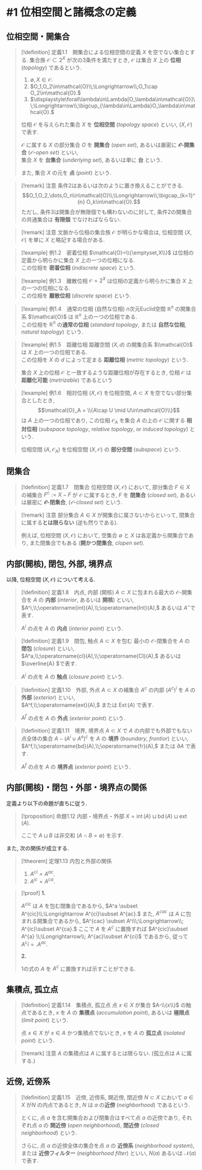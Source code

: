 # #1 位相空間と諸概念の定義


## 位相空間・開集合

> [!definition] 定義1.1&emsp;開集合による位相空間の定義
> $X$ を空でない集合とする.
> 集合族 $\mathcal{O}\subset 2^X$ が次の3条件を満たすとき, $\mathcal{O}$ は集合 $X$ 上の **位相** (*topology*) であるという.
>
> 1. $\emptyset,X\in\mathcal{O}.$
> 1. $O_1,O_2\in\mathcal{O}\\;\Longrightarrow\\;O_1\cap O_2\in\mathcal{O}.$
> 1. $\displaystyle\forall\lambda\in\Lambda[O_\lambda\in\mathcal{O}]\\;\Longrightarrow\\;\bigcup_{\lambda\in\Lambda}O_\lambda\in\mathcal{O}.$
>
> 位相 $\mathcal{O}$ を与えられた集合 $X$  を **位相空間** (*topology space*) といい, $(X, \mathcal{O})$ で表す.
>
> $\mathcal{O}$ に属する $X$ の部分集合 $O$ を **開集合** (*open set*), あるいは厳密に **$\mathcal{O}$-開集合** (*$\mathcal{O}$-open set*) といい,  
> 集合 $X$ を **台集合** (*underlying set*), あるいは単に **台** という.  
>
> また, 集合 $X$ の元を **点** (*point*) という.

> [!remark] 注意
> 条件2はあるいは次のように置き換えることができる.
> $$O_1,O_2,\dots,O_n\in\mathcal{O}\\;\Longrightarrow\\;\bigcap_{k=1}^{n} O_k\in\mathcal{O}.$$
> ただし, 条件3は開集合が無限個でも構わないのに対して, 条件2の開集合の共通集合は **有限個** でなければならない.

> [!remark] 注意
> 文脈から位相の集合族 $\mathcal{O}$ が明らかな場合は, 位相空間 $(X,\mathcal{O})$ を単に $X$ と略記する場合がある.


> [!example] 例1.2&emsp;密着位相
> $\mathcal{O}=\\{\emptyset,X\\}$ は位相の定義から明らかに集合 $X$ 上の一つの位相になる.  
> この位相を **密着位相** (*indiscrete space*) という.

> [!example] 例1.3&emsp;離散位相
> $\mathcal{O}=2^X$ は位相の定義から明らかに集合 $X$ 上の一つの位相になる.  
> この位相を **離散位相** (*discrete space*) という.

> [!example] 例1.4&emsp;通常の位相 (自然な位相)
> $n$次元Euclid空間 $\mathbb{R}^n$ の開集合系 $\\mathcal{O}$ は $\mathbb{R}^n$ 上の一つの位相である.  
> この位相を $\mathbb{R}^n$ の**通常の位相** (*standard topology*, または **自然な位相**, *natural topology*) という.

> [!example] 例1.5&emsp;距離位相
> 距離空間 $(X, d)$ の開集合系 $\\mathcal{O}$ は $X$ 上の一つの位相である.  
> この位相を $X$ の $d$ によって定まる **距離位相** (*metric topology*) という.
>
> 集合 $X$ 上の位相 $\mathcal{O}$ と一致するような距離位相が存在するとき, 位相 $\mathcal{O}$ は **距離化可能** (*metrizable*) であるという

> [!example] 例1.6&emsp;相対位相
> $(X,\mathcal{O})$ を位相空間, $A\subset X$ を空でない部分集合としたとき, 
> $$\mathcal{O}_A = \\{A\cap U \mid U\in\mathcal{O}\\}$$
> は $A$ 上の一つの位相であり, この位相 $\mathcal{O}_A$ を集合 $A$ の上の $\mathcal{O}$ に関する **相対位相** (*subspace topology*, *relative topology*, or *induced topology*) という.
> 
> 位相空間 $(A, \mathcal{O}_A)$ を位相空間 $(X, \mathcal{O})$ の **部分空間** (*subspace*) という.


## 閉集合

> [!definition] 定義1.7&emsp;閉集合
> 位相空間 $(X, \mathcal{O})$ において, 部分集合 $F\in X$ の補集合 $F^c:=X-F$ が $\mathcal{O}$ に属するとき, 
> $F$ を **閉集合** (*closed set*), あるいは厳密に **$\mathcal{O}$-閉集合**, (*$\mathcal{O}$-closed set*) という.

> [!remark] 注意
> 部分集合 $A\in X$ が開集合に属さないからといって, 閉集合に属する**とは限らない** (逆も然りである).
> 
> 例えば, 位相空間 $(X, \mathcal{O})$ において, 空集合 $\emptyset$ と $X$ は各定義から開集合であり, また閉集合でもある (**開かつ閉集合**, *clopen set*).



##  内部(開核), 閉包, 外部, 境界点

以降, 位相空間 $(X,\mathcal{O})$ について考える.

> [!definition] 定義1.8&emsp;内点, 内部 (開核)
> $A\subset X$ に包まれる最大の $\mathcal{O}$-開集合を $A$ の **内部** (*interior*, あるいは **開核**) といい,
> $A^i,\\;\operatorname{int}(A),\\;\operatorname{Int}(A),$  あるいは $A^\circ$で表す.  
> 
> $A^i$ の点を $A$ の **内点** (*interior point*) という.

> [!definition] 定義1.9&emsp;閉包, 触点
> $A\subset X$ を包む 最小の $\mathcal{O}$-閉集合を $A$ の **閉包** (*closure*) といい,  
> $A^a,\\;\operatorname{cl}(A),\\;\operatorname{Cl}(A),$ あるいは $\overline{A} $で表す.
>   
> $A^i$ の点を $A$ の **触点** (*closure point*) という.

> [!definition] 定義1.10&emsp;外部, 外点
> $A\subset X$ の補集合 $A^c$ の内部 $(A^c)^i$ を $A$ の **外部** (*exterior*) といい,   
> $A^f,\\;\operatorname{ext}(A),$ または $\operatorname{Ext}(A)$ で表す.
>  
> $A^f$ の点を $A$ の **外点** (*exterior point*) という.

> [!definition] 定義1.11&emsp;境界, 境界点
> $A\subset X$ で $A$ の内部でも外部でもない点全体の集合 $A-(A^i\cup A^e)^c$ を $A$ の **境界** (*boundary*, *frontior*) といい,  
> $A^f,\\;\operatorname{bd}(A),\\;\operatorname{fr}(A),$ または $\partial A$ で表す.
>  
> $A^f$ の点を $A$ の **境界点** (*exterior point*) という.

## 内部(開核)・閉包・外部・境界点の関係

定義より以下の命題が直ちに従う.

> [!proposition] 命題1.12 内部・境界点・外部
> $X = \operatorname{int}(A) \sqcup \operatorname{bd}(A) \sqcup \operatorname{ext}(A).$ 
> 
> ここで $A\sqcup B$ は非交和 ($A\cap B = \emptyset$) を示す.

また, 次の関係が成立する.

> [!theorem] 定理1.13 内包と外部の関係
> 1. $A^{ci} = A^{ac}.$
> 1. $A^{ic} = A^{ca}.$

> [!proof]
> **1.**
> 
> $A^{cic}$ は $A$ を包む閉集合であるから, $A^a \subset A^{cic}\\;\Longrightarrow A^{ci}\subset A^{ac}.$ 
> また, $A^{cac}$ は $A$ に包まれる開集合であるから, $A^{cac} \subset A^i\\;\Longrightarrow\\; A^{ic}\subset A^{ca}.$ 
> ここで $A$ を $A^c$ に置換すれば $A^{cic}\subset A^{a} \\;\Longrightarrow\\; A^{ac}\subset A^{ci}$ 
> であるから, 従って $A^ci = .A^{ac}.$
>
> **2.**
>
> 1の式の $A$ を $A^c$ に置換すれば示すことができる.

## 集積点, 孤立点

> [!definition] 定義1.14&emsp;集積点, 孤立点
> 点 $x\in X$ が集合 $A-\\{x\\}$ の触点であるとき, $x$ を $A$ の **集積点** (*accumulation point*), あるいは **極限点** (*limit point*) という.
>
> 点 $x\in X$ が $x\in A$ かつ集積点でないとき, $x$ を $A$ の **孤立点** (*isolated point*) という.

> [!remark] 注意
> $A$ の集積点は $A$ に属するとは限らない. (孤立点は $A$ に属する.)


## 近傍, 近傍系

> [!definition] 定義1.15&emsp;近傍, 近傍系, 開近傍, 閉近傍
> $N\subset X$ において $a\in X$ が$N$ の内点であるとき, $N$ は $a$ の**近傍** (*neighborhood*) であるという.
> 
> とくに, 点 $a$ を含む開集合および閉集合はすべて点 $a$ の近傍であり, それぞれ点 $a$ の **開近傍** (*open neighborhood*), **閉近傍** (*closed neighborhood*) という.
>
> さらに, 点 $a$ の近傍全体の集合を点 $a$ の **近傍系** (*neighborhood system*), または **近傍フィルター** (*neighborhood filter*) といい, $N(a)$ あるいは $\mathcal{N}(a)$ で表す.
